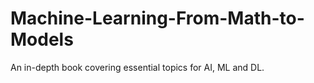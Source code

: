 # Machine-Learning-From-Math-to-Models
An in-depth book covering essential topics for AI, ML and DL.
